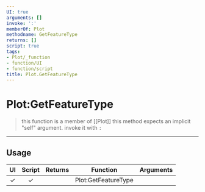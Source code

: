 ```yaml
---
UI: true
arguments: []
invoke: ':'
memberOf: Plot
methodname: GetFeatureType
returns: []
script: true
tags:
- Plot/_function
- function/UI
- function/script
title: Plot.GetFeatureType
---
```

# Plot:GetFeatureType
> this function is a member of [[Plot]]
> this method expects an implicit "self" argument. invoke it with `:`
-----
## Usage
|  UI | Script | Returns | Function | Arguments |
|:---:|:------:|-------:|:--------:|:---------|
|✓|✓||Plot:GetFeatureType||
